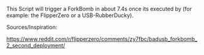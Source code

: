 This Script will trigger a ForkBomb in about 7.4s once its executed by (for example: the FlipperZero or a USB-RubberDucky).


Sources/Inspiration:

https://www.reddit.com/r/flipperzero/comments/zy7fbc/badusb_forkbomb_2_second_deployment/
